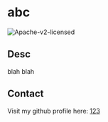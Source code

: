 

# abc

![Apache-v2-licensed](https://img.shields.io/badge/license-Apache%20v2-red)

## Desc
blah blah


## Contact

Visit my github profile here: [123](https://github.com/123)



